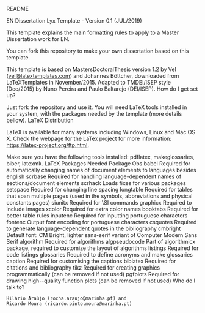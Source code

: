 README

EN Dissertation Lyx Template - Version 0.1 (JUL/2019)

This template explains the main formatting rules to apply to a Master Dissertation work for EN.

You can fork this repository to make your own dissertation based on this template.

This template is based on MastersDoctoralThesis version 1.2 by Vel (vel@latextemplates.com) and Johannes Böttcher, downloaded from LaTeXTemplates in November/2015. Adapted to TMDEI/ISEP style (Dec/2015) by Nuno Pereira and Paulo Baltarejo (DEI/ISEP).
How do I get set up?

Just fork the repository and use it. You will need LaTeX tools installed in your system, with the packages needed by the template (more details bellow).
LaTeX Distribution

LaTeX is available for many systems including Windows, Linux and Mac OS X. Check the webpage for the LaTex project for more information: https://latex-project.org/ftp.html.

Make sure you have the following tools installed: pdflatex, makeglossaries, biber, latexmk.
LaTeX Packages Needed
Package 	Obs
babel 	Required for automatically changing names of document elements to languages besides english
scrbase 	Required for handling language-dependent names of sections/document elements
scrhack 	Loads fixes for various packages
setspace 	Required for changing line spacing
longtable 	Required for tables that span multiple pages (used in the symbols, abbreviations and physical constants pages)
siunitx 	Required for \SI commands
graphicx 	Required to include images
xcolor 	Required for extra color names
booktabs 	Required for better table rules
inputenc 	Required for inputting portuguese characters
fontenc 	Output font encoding for portuguese characters
csquotes 	Required to generate language-dependent quotes in the bibliography
cmbright 	Default font: CM Bright, lighter sans-serif variant of Computer Modern Sans Serif
algorithm 	Required for algorithms
algpseudocode 	Part of algorithmicx package, required to customize the layout of algorithms
listings 	Required for code listings
glossaries 	Required to define acronyms and make glossaries
caption 	Required for customising the captions
biblatex 	Required for citations and bibliography
tikz 	Required for creating graphics programmatically (can be removed if not used)
pgfplots 	Required for drawing high--quality function plots (can be removed if not used)
Who do I talk to?

    Hilário Araújo (rocha.araujo@marinha.pt) and
    Ricardo Moura (ricardo.pinto.moura@marinha.pt)
